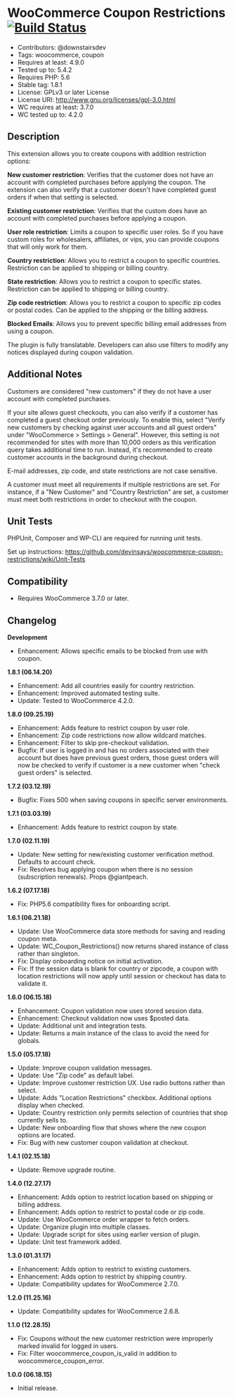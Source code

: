 # WooCommerce Coupon Restrictions [![Build Status](https://travis-ci.org/devinsays/woocommerce-coupon-restrictions.svg?branch=master)](https://travis-ci.org/devinsays/woocommerce-coupon-restrictions)

* Contributors: @downstairsdev
* Tags: woocommerce, coupon
* Requires at least: 4.9.0
* Tested up to: 5.4.2
* Requires PHP: 5.6
* Stable tag: 1.8.1
* License: GPLv3 or later License
* License URI: http://www.gnu.org/licenses/gpl-3.0.html
* WC requires at least: 3.7.0
* WC tested up to: 4.2.0

## Description

This extension allows you to create coupons with addition restriction options:

**New customer restriction**: Verifies that the customer does not have an account with completed purchases before applying the coupon. The extension can also verify that a customer doesn't have completed guest orders if when that setting is selected.

**Existing customer restriction**: Verifies that the custom does have an account with completed purchases before applying a coupon.

**User role restriction**: Limits a coupon to specific user roles. So if you have custom roles for wholesalers, affiliates, or vips, you can provide coupons that will only work for them.

**Country restriction**: Allows you to restrict a coupon to specific countries. Restriction can be applied to shipping or billing country.

**State restriction**: Allows you to restrict a coupon to specific states. Restriction can be applied to shipping or billing country.

**Zip code restriction**: Allows you to restrict a coupon to specific zip codes or postal codes. Can be applied to the shipping or the billing address.

**Blocked Emails**: Allows you to prevent specific billing email addresses from using a coupon.

The plugin is fully translatable. Developers can also use filters to modify any notices displayed during coupon validation.

## Additional Notes

Customers are considered "new customers" if they do not have a user account with completed purchases.

If your site allows guest checkouts, you can also verify if a customer has completed a guest checkout order previously. To enable this, select "Verify new customers by checking against user accounts and all guest orders" under "WooCommerce > Settings > General". However, this setting is not recommended for sites with more than 10,000 orders as this verification query takes additional time to run. Instead, it's recommended to create customer accounts in the background during checkout.

E-mail addresses, zip code, and state restrictions are not case sensitive.

A customer must meet all requirements if multiple restrictions are set. For instance, if a "New Customer" and "Country Restriction" are set, a customer must meet both restrictions in order to checkout with the coupon.

## Unit Tests

PHPUnit, Composer and WP-CLI are required for running unit tests.

Set up instructions:
https://github.com/devinsays/woocommerce-coupon-restrictions/wiki/Unit-Tests

## Compatibility

* Requires WooCommerce 3.7.0 or later.

## Changelog

**Development**

* Enhancement: Allows specific emails to be blocked from use with coupon.

**1.8.1 (06.14.20)**

* Enhancement: Add all countries easily for country restriction.
* Enhancement: Improved automated testing suite.
* Update: Tested to WooCommerce 4.2.0.

**1.8.0 (09.25.19)**

* Enhancement: Adds feature to restrict coupon by user role.
* Enhancement: Zip code restrictions now allow wildcard matches.
* Enhancement: Filter to skip pre-checkout validation.
* Bugfix: If user is logged in and has no orders associated with their account but does have previous guest orders, those guest orders will now be checked to verify if customer is a new customer when "check guest orders" is selected.

**1.7.2 (03.12.19)**

* Bugfix: Fixes 500 when saving coupons in specific server environments.

**1.7.1 (03.03.19)**

* Enhancement: Adds feature to restrict coupon by state.

**1.7.0 (02.11.19)**

* Update: New setting for new/existing customer verification method. Defaults to account check.
* Fix: Resolves bug applying coupon when there is no session (subscription renewals). Props @giantpeach.

**1.6.2 (07.17.18)**

* Fix: PHP5.6 compatibility fixes for onboarding script.

**1.6.1 (06.21.18)**

* Update: Use WooCommerce data store methods for saving and reading coupon meta.
* Update: WC_Coupon_Restrictions() now returns shared instance of class rather than singleton.
* Fix: Display onboarding notice on initial activation.
* Fix: If the session data is blank for country or zipcode, a coupon with location restrictions will now apply until session or checkout has data to validate it.

**1.6.0 (06.15.18)**

* Enhancement: Coupon validation now uses stored session data.
* Enhancement: Checkout validation now uses $posted data.
* Update: Additional unit and integration tests.
* Update: Returns a main instance of the class to avoid the need for globals.

**1.5.0 (05.17.18)**

* Update: Improve coupon validation messages.
* Update: Use "Zip code" as default label.
* Update: Improve customer restriction UX. Use radio buttons rather than select.
* Update: Adds "Location Restrictions" checkbox. Additional options display when checked.
* Update: Country restriction only permits selection of countries that shop currently sells to.
* Update: New onboarding flow that shows where the new coupon options are located.
* Fix: Bug with new customer coupon validation at checkout.

**1.4.1 (02.15.18)**

* Update: Remove upgrade routine.

**1.4.0 (12.27.17)**

* Enhancement: Adds option to restrict location based on shipping or billing address.
* Enhancement: Adds option to restrict to postal code or zip code.
* Update: Use WooCommerce order wrapper to fetch orders.
* Update: Organize plugin into multiple classes.
* Update: Upgrade script for sites using earlier version of plugin.
* Update: Unit test framework added.

**1.3.0 (01.31.17)**

* Enhancement: Adds option to restrict to existing customers.
* Enhancement: Adds option to restrict by shipping country.
* Update: Compatibility updates for WooCommerce 2.7.0.

**1.2.0 (11.25.16)**

* Update: Compatibility updates for WooCommerce 2.6.8.

**1.1.0 (12.28.15)**

* Fix: Coupons without the new customer restriction were improperly marked invalid for logged in users.
* Fix: Filter woocommerce_coupon_is_valid in addition to woocommerce_coupon_error.

**1.0.0 (06.18.15)**

* Initial release.
